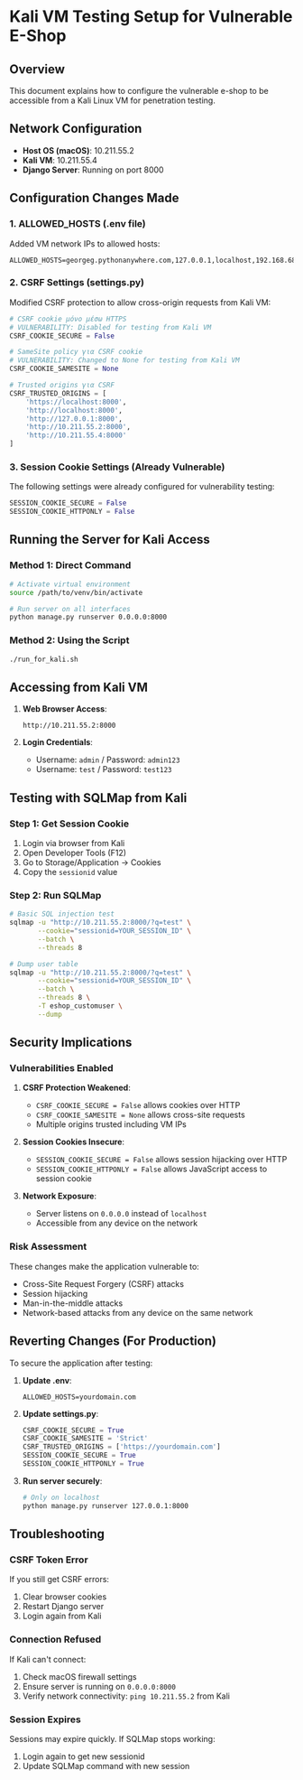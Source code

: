 # Kali VM Testing Setup for Vulnerable E-Shop

## Overview
This document explains how to configure the vulnerable e-shop to be accessible from a Kali Linux VM for penetration testing.

## Network Configuration
- **Host OS (macOS)**: 10.211.55.2
- **Kali VM**: 10.211.55.4
- **Django Server**: Running on port 8000

## Configuration Changes Made

### 1. ALLOWED_HOSTS (.env file)
Added VM network IPs to allowed hosts:
```
ALLOWED_HOSTS=georgeg.pythonanywhere.com,127.0.0.1,localhost,192.168.68.104,10.211.55.2,10.211.55.4
```

### 2. CSRF Settings (settings.py)
Modified CSRF protection to allow cross-origin requests from Kali VM:

```python
# CSRF cookie μόνο μέσω HTTPS
# VULNERABILITY: Disabled for testing from Kali VM
CSRF_COOKIE_SECURE = False

# SameSite policy για CSRF cookie
# VULNERABILITY: Changed to None for testing from Kali VM
CSRF_COOKIE_SAMESITE = None

# Trusted origins για CSRF
CSRF_TRUSTED_ORIGINS = [
    'https://localhost:8000',
    'http://localhost:8000',
    'http://127.0.0.1:8000',
    'http://10.211.55.2:8000',
    'http://10.211.55.4:8000'
]
```

### 3. Session Cookie Settings (Already Vulnerable)
The following settings were already configured for vulnerability testing:
```python
SESSION_COOKIE_SECURE = False
SESSION_COOKIE_HTTPONLY = False
```

## Running the Server for Kali Access

### Method 1: Direct Command
```bash
# Activate virtual environment
source /path/to/venv/bin/activate

# Run server on all interfaces
python manage.py runserver 0.0.0.0:8000
```

### Method 2: Using the Script
```bash
./run_for_kali.sh
```

## Accessing from Kali VM

1. **Web Browser Access**:
   ```
   http://10.211.55.2:8000
   ```

2. **Login Credentials**:
   - Username: `admin` / Password: `admin123`
   - Username: `test` / Password: `test123`

## Testing with SQLMap from Kali

### Step 1: Get Session Cookie
1. Login via browser from Kali
2. Open Developer Tools (F12)
3. Go to Storage/Application → Cookies
4. Copy the `sessionid` value

### Step 2: Run SQLMap
```bash
# Basic SQL injection test
sqlmap -u "http://10.211.55.2:8000/?q=test" \
       --cookie="sessionid=YOUR_SESSION_ID" \
       --batch \
       --threads 8

# Dump user table
sqlmap -u "http://10.211.55.2:8000/?q=test" \
       --cookie="sessionid=YOUR_SESSION_ID" \
       --batch \
       --threads 8 \
       -T eshop_customuser \
       --dump
```

## Security Implications

### Vulnerabilities Enabled
1. **CSRF Protection Weakened**: 
   - `CSRF_COOKIE_SECURE = False` allows cookies over HTTP
   - `CSRF_COOKIE_SAMESITE = None` allows cross-site requests
   - Multiple origins trusted including VM IPs

2. **Session Cookies Insecure**:
   - `SESSION_COOKIE_SECURE = False` allows session hijacking over HTTP
   - `SESSION_COOKIE_HTTPONLY = False` allows JavaScript access to session cookie

3. **Network Exposure**:
   - Server listens on `0.0.0.0` instead of `localhost`
   - Accessible from any device on the network

### Risk Assessment
These changes make the application vulnerable to:
- Cross-Site Request Forgery (CSRF) attacks
- Session hijacking
- Man-in-the-middle attacks
- Network-based attacks from any device on the same network

## Reverting Changes (For Production)

To secure the application after testing:

1. **Update .env**:
   ```
   ALLOWED_HOSTS=yourdomain.com
   ```

2. **Update settings.py**:
   ```python
   CSRF_COOKIE_SECURE = True
   CSRF_COOKIE_SAMESITE = 'Strict'
   CSRF_TRUSTED_ORIGINS = ['https://yourdomain.com']
   SESSION_COOKIE_SECURE = True
   SESSION_COOKIE_HTTPONLY = True
   ```

3. **Run server securely**:
   ```bash
   # Only on localhost
   python manage.py runserver 127.0.0.1:8000
   ```

## Troubleshooting

### CSRF Token Error
If you still get CSRF errors:
1. Clear browser cookies
2. Restart Django server
3. Login again from Kali

### Connection Refused
If Kali can't connect:
1. Check macOS firewall settings
2. Ensure server is running on `0.0.0.0:8000`
3. Verify network connectivity: `ping 10.211.55.2` from Kali

### Session Expires
Sessions may expire quickly. If SQLMap stops working:
1. Login again to get new sessionid
2. Update SQLMap command with new session